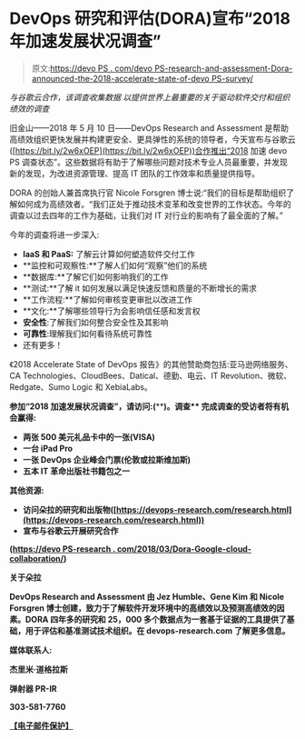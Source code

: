# DevOps 研究和评估(DORA)宣布“2018 年加速发展状况调查”

> 原文:[https://devo PS . com/devo PS-research-and-assessment-Dora-announced-the-2018-accelerate-state-of-devo PS-survey/](https://devops.com/devops-research-and-assessment-dora-announces-the-2018-accelerate-state-of-devops-survey/)

*与谷歌云合作，该调查收集数据* *以提供世界上最重要的关于驱动软件交付和组织绩效的调查*

旧金山——2018 年 5 月 10 日——DevOps Research and Assessment 是帮助高绩效组织更快发展并构建更安全、更具弹性的系统的领导者，今天宣布与谷歌云([https://bit.ly/2w6xOEP](https://bit.ly/2w6xOEP))合作推出“2018 加速 devo PS 调查状态”。这些数据将有助于了解哪些问题对技术专业人员最重要，并发现新的发现，为改进资源管理、提高 IT 团队的工作效率和质量提供指导。

DORA 的创始人兼首席执行官 Nicole Forsgren 博士说:“我们的目标是帮助组织了解如何成为高绩效者。“我们正处于推动技术变革和改变世界的工作状态。今年的调查以过去四年的工作为基础，让我们对 IT 对行业的影响有了最全面的了解。”

今年的调查将进一步深入:

*   **IaaS 和 PaaS:** 了解云计算如何塑造软件交付工作
*   **监控和可观察性:**了解人们如何“观察”他们的系统
*   **数据库:**了解它们如何影响我们的工作
*   **测试:**了解 it 如何发展以满足快速反馈和质量的不断增长的需求
*   **工作流程:**了解如何审核变更审批以改进工作
*   **文化:**了解哪些领导行为会影响信任感和发言权
*   **安全性**:了解我们如何整合安全性及其影响
*   **可靠性**:理解我们如何看待系统可靠性
*   还有更多！

《2018 Accelerate State of DevOps 报告》的其他赞助商包括:亚马逊网络服务、CA Technologies、CloudBees、Datical、德勤、电云、IT Revolution、微软、Redgate、Sumo Logic 和 XebiaLabs。

**参加“2018 加速发展状况调查”，请访问:(**[](https://bit.ly/2w6xOEP)****)。调查** **完成调查的受访者将有机会赢得:****

*   **两张 500 美元礼品卡中的一张(VISA)**
*   **一台 iPad Pro**
*   **一张 DevOps 企业峰会门票(伦敦或拉斯维加斯)**
*   **五本 IT 革命出版社书籍包之一**

**其他资源:**

*   **访问朵拉的研究和出版物([https://devops-research.com/research.html](https://devops-research.com/research.html))**
*   **宣布与谷歌云开展研究合作**

**([https://devo PS-research . com/2018/03/Dora-Google-cloud-collaboration/](https://devops-research.com/2018/03/dora-google-cloud-collaboration/))**

****关于朵拉****

**DevOps Research and Assessment 由 Jez Humble、Gene Kim 和 Nicole Forsgren 博士创建，致力于了解软件开发环境中的高绩效以及预测高绩效的因素。DORA 四年多的研究和 25，000 多个数据点为一套基于证据的工具提供了基础，用于评估和基准测试技术组织。在 devops-research.com 了解更多信息。**

**媒体联系人:**

**杰里米·道格拉斯**

**弹射器 PR-IR**

**303-581-7760**

**[【电子邮件保护】](/cdn-cgi/l/email-protection)**